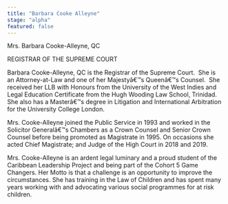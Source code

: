 ```yaml
---
title: "Barbara Cooke Alleyne"
stage: "alpha"
featured: false
---
```


Mrs. Barbara Cooke-Alleyne, QC

REGISTRAR OF THE SUPREME COURT 

Barbara Cooke-Alleyne, QC is the
Registrar of the Supreme Court.  She is an
Attorney-at-Law and one of her Majestyâ€™s Queenâ€™s Counsel.  She received her LLB with Honours from the
University of the West Indies and Legal Education Certificate from the Hugh
Wooding Law School, Trinidad.  She also
has a Masterâ€™s degree in Litigation and International Arbitration for the
University College London. 

Mrs. Cooke-Alleyne joined the Public
Service in 1993 and worked in the Solicitor Generalâ€™s Chambers as a Crown
Counsel and Senior Crown Counsel before being promoted as Magistrate in 1995. On
occasions she acted Chief Magistrate; and Judge of the High Court in 2018 and
2019.  

Mrs. Cooke-Alleyne is an ardent legal
luminary and a proud student of the Caribbean Leadership Project and being part
of the Cohort 5 Game Changers. Her Motto is that a challenge is an opportunity
to improve the circumstances. She has training in the Law of Children and has
spent many years working with and advocating various social programmes for at
risk children.